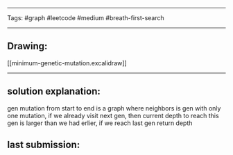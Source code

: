 

----

Tags: #graph #leetcode #medium #breath-first-search

----

## Drawing:
[[minimum-genetic-mutation.excalidraw]]

----


## solution explanation:
gen mutation from start to end is a graph where neighbors is gen with only one mutation, if we already visit next gen, then current depth to reach this gen is larger than we had erlier, if we reach last gen return depth

## last submission:
```javascript

```



